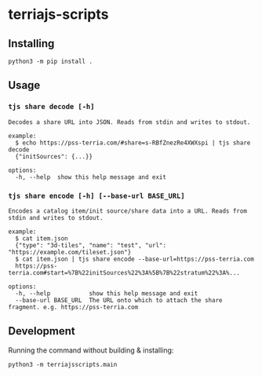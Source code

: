 <!-- This document is auto-generated with generatereadme.py. Please do not edit this file directory and instad edit the script file. -->

# terriajs-scripts

## Installing

```
python3 -m pip install .
```

## Usage

### `tjs share decode [-h]`

```
Decodes a share URL into JSON. Reads from stdin and writes to stdout. 

example:
  $ echo https://pss-terria.com/#share=s-RBfZnezRe4XWXspi | tjs share decode
  {"initSources": {...}}

options:
  -h, --help  show this help message and exit
```

### `tjs share encode [-h] [--base-url BASE_URL]`

```
Encodes a catalog item/init source/share data into a URL. Reads from stdin and writes to stdout.

example:
  $ cat item.json
  {"type": "3d-tiles", "name": "test", "url": "https://example.com/tileset.json"}
  $ cat item.json | tjs share encode --base-url=https://pss-terria.com
  https://pss-terria.com#start=%7B%22initSources%22%3A%5B%7B%22stratum%22%3A%...

options:
  -h, --help           show this help message and exit
  --base-url BASE_URL  The URL onto which to attach the share fragment. e.g. https://pss-terria.com
```

## Development

Running the command without building & installing:

```
python3 -m terriajsscripts.main
```

